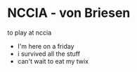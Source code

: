 # NCCIA - von Briesen
 
 to play at nccia

- I'm here on a friday
- i survived all the stuff
- can't wait to eat my twix
